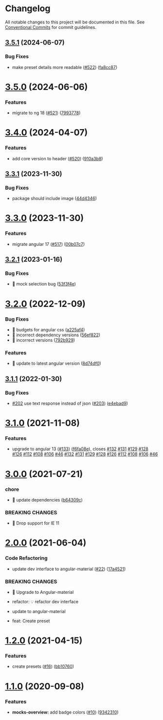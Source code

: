 # Changelog

All notable changes to this project will be documented in this file. See
[Conventional Commits](https://conventionalcommits.org) for commit guidelines.

## [3.5.1](https://github.com/ng-apimock/dev-interface/compare/v3.5.0...v3.5.1) (2024-06-07)


### Bug Fixes

* make preset details more readable ([#522](https://github.com/ng-apimock/dev-interface/issues/522)) ([fa8cc87](https://github.com/ng-apimock/dev-interface/commit/fa8cc87797758bf8a7f77b86314dab210fb7d9b4))

# [3.5.0](https://github.com/ng-apimock/dev-interface/compare/v3.4.0...v3.5.0) (2024-06-06)


### Features

* migrate to ng 18 ([#521](https://github.com/ng-apimock/dev-interface/issues/521)) ([7993778](https://github.com/ng-apimock/dev-interface/commit/7993778e6e1e264bd46259720ccabc9301d3abfd))

# [3.4.0](https://github.com/ng-apimock/dev-interface/compare/v3.3.1...v3.4.0) (2024-04-07)


### Features

* add core version to header ([#520](https://github.com/ng-apimock/dev-interface/issues/520)) ([910a3b8](https://github.com/ng-apimock/dev-interface/commit/910a3b8bbbd7472d84437dca321d205fe4cc968e))

## [3.3.1](https://github.com/ng-apimock/dev-interface/compare/v3.3.0...v3.3.1) (2023-11-30)


### Bug Fixes

* package should include image ([44d4346](https://github.com/ng-apimock/dev-interface/commit/44d434661823bfaaac2b63861c8f59e49df1b18d))

# [3.3.0](https://github.com/ng-apimock/dev-interface/compare/v3.2.1...v3.3.0) (2023-11-30)


### Features

* migrate angular 17 ([#517](https://github.com/ng-apimock/dev-interface/issues/517)) ([00b07c7](https://github.com/ng-apimock/dev-interface/commit/00b07c7712d4f80f6ad3716da63ac676c68fbd40))

## [3.2.1](https://github.com/ng-apimock/dev-interface/compare/v3.2.0...v3.2.1) (2023-01-16)


### Bug Fixes

* 🐛 mock selection bug ([53f3f4e](https://github.com/ng-apimock/dev-interface/commit/53f3f4e05c81538c4f021c5b81d7ba2875abc7cf))

# [3.2.0](https://github.com/ng-apimock/dev-interface/compare/v3.1.1...v3.2.0) (2022-12-09)


### Bug Fixes

* 🐛 budgets for angular css ([a225af4](https://github.com/ng-apimock/dev-interface/commit/a225af41047ecde809909a3e83a48f0c9939f67c))
* 🐛 incorrect dependency versions ([56ef822](https://github.com/ng-apimock/dev-interface/commit/56ef8223b93c4cf226fb5f81714c3cfadb38ae71))
* 🐛 incorrect versions ([792b929](https://github.com/ng-apimock/dev-interface/commit/792b929788c5c59b0f1d9dd8df0861af549b66cc))


### Features

* 🎸 update to latest angular version ([8d74df0](https://github.com/ng-apimock/dev-interface/commit/8d74df089ed14fca5c8c598a7e25450c493e9343))

## [3.1.1](https://github.com/ng-apimock/dev-interface/compare/v3.1.0...v3.1.1) (2022-01-30)


### Bug Fixes

* [#202](https://github.com/ng-apimock/dev-interface/issues/202) use text response instead of json ([#203](https://github.com/ng-apimock/dev-interface/issues/203)) ([e4ebad9](https://github.com/ng-apimock/dev-interface/commit/e4ebad9b70bf1b176560426670e9925a8f0fb106))

# [3.1.0](https://github.com/ng-apimock/dev-interface/compare/v3.0.0...v3.1.0) (2021-11-08)


### Features

* upgrade to angular 13 ([#133](https://github.com/ng-apimock/dev-interface/issues/133)) ([f6fa08e](https://github.com/ng-apimock/dev-interface/commit/f6fa08e1e22d235f41b5b4c0733a79dadaa1453b)), closes [#132](https://github.com/ng-apimock/dev-interface/issues/132) [#131](https://github.com/ng-apimock/dev-interface/issues/131) [#129](https://github.com/ng-apimock/dev-interface/issues/129) [#128](https://github.com/ng-apimock/dev-interface/issues/128) [#126](https://github.com/ng-apimock/dev-interface/issues/126) [#112](https://github.com/ng-apimock/dev-interface/issues/112) [#108](https://github.com/ng-apimock/dev-interface/issues/108) [#106](https://github.com/ng-apimock/dev-interface/issues/106) [#46](https://github.com/ng-apimock/dev-interface/issues/46) [#132](https://github.com/ng-apimock/dev-interface/issues/132) [#131](https://github.com/ng-apimock/dev-interface/issues/131) [#129](https://github.com/ng-apimock/dev-interface/issues/129) [#128](https://github.com/ng-apimock/dev-interface/issues/128) [#126](https://github.com/ng-apimock/dev-interface/issues/126) [#112](https://github.com/ng-apimock/dev-interface/issues/112) [#108](https://github.com/ng-apimock/dev-interface/issues/108) [#106](https://github.com/ng-apimock/dev-interface/issues/106) [#46](https://github.com/ng-apimock/dev-interface/issues/46)

# [3.0.0](https://github.com/ng-apimock/dev-interface/compare/v2.0.0...v3.0.0) (2021-07-21)


### chore

* 🤖 update dependencies ([b64309c](https://github.com/ng-apimock/dev-interface/commit/b64309c82518d0ecc57df8563689d6178078cda3))


### BREAKING CHANGES

* 🧨  Drop support for IE 11

# [2.0.0](https://github.com/ng-apimock/dev-interface/compare/v1.2.0...v2.0.0) (2021-06-04)


### Code Refactoring

* update dev interface to  angular-material ([#22](https://github.com/ng-apimock/dev-interface/issues/22)) ([17a4521](https://github.com/ng-apimock/dev-interface/commit/17a4521659e87a671ef0657d76beb671b1153cc1))


### BREAKING CHANGES

* 🧨 Upgrade to Angular-material

* refactor: 💡 refactor dev interface

- update to angular-material

- feat: Create preset

# [1.2.0](https://github.com/ng-apimock/dev-interface/compare/v1.1.0...v1.2.0) (2021-04-15)


### Features

* create presets ([#16](https://github.com/ng-apimock/dev-interface/issues/16)) ([bb10760](https://github.com/ng-apimock/dev-interface/commit/bb107608281b8c8ba8b643edde9cbe1e4008baff))

# [1.1.0](https://github.com/ng-apimock/dev-interface/compare/v1.0.7...v1.1.0) (2020-09-08)


### Features

* **mocks-overview:** add badge colors ([#10](https://github.com/ng-apimock/dev-interface/issues/10)) ([9342310](https://github.com/ng-apimock/dev-interface/commit/93423103d702c83a4efd11457a44727b8d4048e0))
